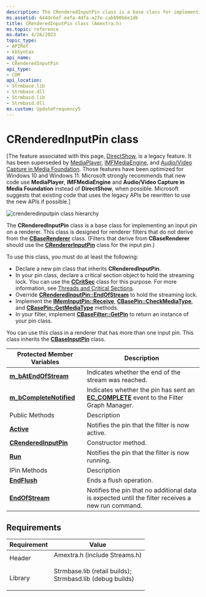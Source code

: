 ```yaml
---
description: The CRenderedInputPin class is a base class for implementing an input pin on a renderer.
ms.assetid: 644dc6ef-eefa-4dfa-a27e-cab690b6e1db
title: CRenderedInputPin class (Amextra.h)
ms.topic: reference
ms.date: 4/26/2023
topic_type: 
- APIRef
- kbSyntax
api_name: 
- CRenderedInputPin
api_type: 
- COM
api_location: 
- Strmbase.lib
- Strmbase.dll
- Strmbasd.lib
- Strmbasd.dll
ms.custom: UpdateFrequency5
---
```


# CRenderedInputPin class

\[The feature associated with this page, [DirectShow](/windows/win32/directshow/directshow), is a legacy feature. It has been superseded by [MediaPlayer](/uwp/api/Windows.Media.Playback.MediaPlayer), [IMFMediaEngine](/windows/win32/api/mfmediaengine/nn-mfmediaengine-imfmediaengine), and [Audio/Video Capture in Media Foundation](windows/win32/medfound/audio-video-capture-in-media-foundation). Those features have been optimized for Windows 10 and Windows 11. Microsoft strongly recommends that new code use **MediaPlayer**, **IMFMediaEngine** and **Audio/Video Capture in Media Foundation** instead of **DirectShow**, when possible. Microsoft suggests that existing code that uses the legacy APIs be rewritten to use the new APIs if possible.\]

![crenderedinputpin class hierarchy](images/rbase04.png)

The **CRenderedInputPin** class is a base class for implementing an input pin on a renderer. This class is designed for renderer filters that do not derive from the [**CBaseRenderer**](cbaserenderer.md) class. (Filters that derive from **CBaseRenderer** should use the [**CRendererInputPin**](crendererinputpin.md) class for the input pin.)

To use this class, you must do at least the following:

-   Declare a new pin class that inherits **CRenderedInputPin**.
-   In your pin class, declare a critical section object to hold the streaming lock. You can use the [**CCritSec**](ccritsec.md) class for this purpose. For more information, see [Threads and Critical Sections](threads-and-critical-sections.md).
-   Override [**CRenderedInputPin::EndOfStream**](crenderedinputpin-endofstream.md) to hold the streaming lock.
-   Implement the [**IMemInputPin::Receive**](/windows/desktop/api/Strmif/nf-strmif-imeminputpin-receive), [**CBasePin::CheckMediaType**](cbasepin-checkmediatype.md), and [**CBasePin::GetMediaType**](cbasepin-getmediatype.md) methods.
-   In your filter, implement [**CBaseFilter::GetPin**](cbasefilter-getpin.md) to return an instance of your pin class.

You can use this class in a renderer that has more than one input pin. This class inherits the [**CBaseInputPin**](cbaseinputpin.md) class.



| Protected Member Variables                                            | Description                                                                                                  |
|-----------------------------------------------------------------------|--------------------------------------------------------------------------------------------------------------|
| [**m\_bAtEndOfStream**](crenderedinputpin-m-batendofstream.md)       | Indicates whether the end of the stream was reached.                                                         |
| [**m\_bCompleteNotified**](crenderedinputpin-m-bcompletenotified.md) | Indicates whether the pin has sent an [**EC\_COMPLETE**](ec-complete.md) event to the Filter Graph Manager. |
| Public Methods                                                        | Description                                                                                                  |
| [**Active**](crenderedinputpin-active.md)                            | Notifies the pin that the filter is now active.                                                              |
| [**CRenderedInputPin**](crenderedinputpin-crenderedinputpin.md)      | Constructor method.                                                                                          |
| [**Run**](crenderedinputpin-run.md)                                  | Notifies the pin that the filter is now running.                                                             |
| IPin Methods                                                          | Description                                                                                                  |
| [**EndFlush**](crenderedinputpin-endflush.md)                        | Ends a flush operation.                                                                                      |
| [**EndOfStream**](crenderedinputpin-endofstream.md)                  | Notifies the pin that no additional data is expected until the filter receives a new run command.            |



 

## Requirements



| Requirement | Value |
|--------------------|--------------------------------------------------------------------------------------------------------------------------------------------------------------------------------------------|
| Header<br/>  | <dl> <dt>Amextra.h (include Streams.h)</dt> </dl>                                                                                   |
| Library<br/> | <dl> <dt>Strmbase.lib (retail builds); </dt> <dt>Strmbasd.lib (debug builds)</dt> </dl> |



 

 




